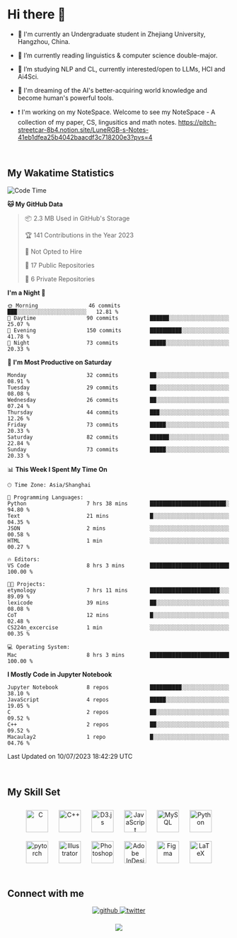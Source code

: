 # **Hi there 👋**  
  

- 🏫 I'm currently an Undergraduate student in Zhejiang University, Hangzhou, China.  
  

- 🌱 I’m currently reading linguistics & computer science double-major.  
  

- 🔭 I’m studying NLP and CL, currently interested/open to LLMs, HCI and Ai4Sci.
  

- 💭 I'm dreaming of the AI's better-acquiring world knowledge and become human's powerful tools.  
  
- ❗️ I'm working on my NoteSpace. Welcome to see my NoteSpace - A collection of my paper, CS, lingusitics and math notes. https://pitch-streetcar-8b4.notion.site/LuneRGB-s-Notes-41eb1dfea25b4042baacdf3c718200e3?pvs=4

<br/>  


<!-- 
## Github Stats  
<div align="center"><img src="https://github-readme-stats.vercel.app/api?username=LuneRGB&show_icons=true&count_private=true&hide_border=true" align="center" /></div>  

<br/>   -->


## My Wakatime Statistics

<!--START_SECTION:waka-->
![Code Time](http://img.shields.io/badge/Code%20Time-722%20hrs%2050%20mins-blue)

**🐱 My GitHub Data** 

> 📦 2.3 MB Used in GitHub's Storage 
 > 
> 🏆 141 Contributions in the Year 2023
 > 
> 🚫 Not Opted to Hire
 > 
> 📜 17 Public Repositories 
 > 
> 🔑 6 Private Repositories 
 > 
**I'm a Night 🦉** 

```text
🌞 Morning                46 commits          ███░░░░░░░░░░░░░░░░░░░░░░   12.81 % 
🌆 Daytime                90 commits          ██████░░░░░░░░░░░░░░░░░░░   25.07 % 
🌃 Evening                150 commits         ██████████░░░░░░░░░░░░░░░   41.78 % 
🌙 Night                  73 commits          █████░░░░░░░░░░░░░░░░░░░░   20.33 % 
```
📅 **I'm Most Productive on Saturday** 

```text
Monday                   32 commits          ██░░░░░░░░░░░░░░░░░░░░░░░   08.91 % 
Tuesday                  29 commits          ██░░░░░░░░░░░░░░░░░░░░░░░   08.08 % 
Wednesday                26 commits          ██░░░░░░░░░░░░░░░░░░░░░░░   07.24 % 
Thursday                 44 commits          ███░░░░░░░░░░░░░░░░░░░░░░   12.26 % 
Friday                   73 commits          █████░░░░░░░░░░░░░░░░░░░░   20.33 % 
Saturday                 82 commits          ██████░░░░░░░░░░░░░░░░░░░   22.84 % 
Sunday                   73 commits          █████░░░░░░░░░░░░░░░░░░░░   20.33 % 
```


📊 **This Week I Spent My Time On** 

```text
🕑︎ Time Zone: Asia/Shanghai

💬 Programming Languages: 
Python                   7 hrs 38 mins       ████████████████████████░   94.80 % 
Text                     21 mins             █░░░░░░░░░░░░░░░░░░░░░░░░   04.35 % 
JSON                     2 mins              ░░░░░░░░░░░░░░░░░░░░░░░░░   00.58 % 
HTML                     1 min               ░░░░░░░░░░░░░░░░░░░░░░░░░   00.27 % 

🔥 Editors: 
VS Code                  8 hrs 3 mins        █████████████████████████   100.00 % 

🐱‍💻 Projects: 
etymology                7 hrs 11 mins       ██████████████████████░░░   89.09 % 
lexicode                 39 mins             ██░░░░░░░░░░░░░░░░░░░░░░░   08.08 % 
CoT                      12 mins             █░░░░░░░░░░░░░░░░░░░░░░░░   02.48 % 
CS224n_excercise         1 min               ░░░░░░░░░░░░░░░░░░░░░░░░░   00.35 % 

💻 Operating System: 
Mac                      8 hrs 3 mins        █████████████████████████   100.00 % 
```

**I Mostly Code in Jupyter Notebook** 

```text
Jupyter Notebook         8 repos             ██████████░░░░░░░░░░░░░░░   38.10 % 
JavaScript               4 repos             █████░░░░░░░░░░░░░░░░░░░░   19.05 % 
C                        2 repos             ██░░░░░░░░░░░░░░░░░░░░░░░   09.52 % 
C++                      2 repos             ██░░░░░░░░░░░░░░░░░░░░░░░   09.52 % 
Macaulay2                1 repo              █░░░░░░░░░░░░░░░░░░░░░░░░   04.76 % 
```




 Last Updated on 10/07/2023 18:42:29 UTC
<!--END_SECTION:waka-->


<!-- <div align="center">

  [![Top Langs](https://github-readme-stats.vercel.app/api/top-langs/?username=LuneRGB&layout=compact)](https://github.com/LuneRGB/github-readme-stats)

</div>   -->

<br/>  



## My Skill Set  
<div align="center">  
<a href="https://www.cprogramming.com/" target="_blank"><img style="margin: 10px" src="https://profilinator.rishav.dev/skills-assets/c-original.svg" alt="C" height="50" /></a>  
<a href="https://www.cplusplus.com/" target="_blank"><img style="margin: 10px" src="https://profilinator.rishav.dev/skills-assets/cplusplus-original.svg" alt="C++" height="50" /></a>  
<a href="https://d3js.org/" target="_blank"><img style="margin: 10px" src="https://profilinator.rishav.dev/skills-assets/d3js-original.svg" alt="D3.js" height="50" /></a>  
<a href="https://www.javascript.com/" target="_blank"><img style="margin: 10px" src="https://profilinator.rishav.dev/skills-assets/javascript-original.svg" alt="JavaScript" height="50" /></a>  
<a href="https://www.mysql.com/" target="_blank"><img style="margin: 10px" src="https://profilinator.rishav.dev/skills-assets/mysql-original-wordmark.svg" alt="MySQL" height="50" /></a>  
<a href="https://www.python.org/" target="_blank"><img style="margin: 10px" src="https://profilinator.rishav.dev/skills-assets/python-original.svg" alt="Python" height="50" /></a>  
<a href="https://pytorch.org/" target="_blank"><img style="margin: 10px" src="https://profilinator.rishav.dev/skills-assets/pytorch-icon.svg" alt="pytorch" height="50" /></a>  
<a href="https://www.adobe.com/in/products/illustrator.html" target="_blank"><img style="margin: 10px" src="https://profilinator.rishav.dev/skills-assets/adobe_illustrator-icon.svg" alt="Illustrator" height="50" /></a>  
<a href="https://www.adobe.com/in/products/photoshop.html" target="_blank"><img style="margin: 10px" src="https://profilinator.rishav.dev/skills-assets/photoshop-plain.svg" alt="Photoshop" height="50" /></a>  
<a href="https://www.adobe.com/in/products/indesign.html" target="_blank"><img style="margin: 10px" src="https://profilinator.rishav.dev/skills-assets/adobeindesign.svg" alt="Adobe InDesign" height="50" /></a>  
<a href="https://www.figma.com/" target="_blank"><img style="margin: 10px" src="https://profilinator.rishav.dev/skills-assets/figma-icon.svg" alt="Figma" height="50" /></a>  
<a href="https://www.latex-project.org/" target="_blank"><img style="margin: 10px" src="https://profilinator.rishav.dev/skills-assets/latex.png" alt="LaTeX" height="50" /></a>  
</div>  

<br/>  



## Connect with me  
<div align="center">
<a href="https://github.com/LuneRGB" target="_blank">
<img src=https://img.shields.io/badge/github-%2324292e.svg?&style=for-the-badge&logo=github&logoColor=white alt=github style="margin-bottom: 5px;" />
</a>
<a href="https://twitter.com/LuneRGB" target="_blank">
<img src=https://img.shields.io/badge/twitter-%2300acee.svg?&style=for-the-badge&logo=twitter&logoColor=white alt=twitter style="margin-bottom: 5px;" />
</a>  
</div>  
  

<br/> 


<div align="center">
<img src="https://komarev.com/ghpvc/?username=LuneRGB&&style=flat-square" align="center" />
</div>  

<br />

